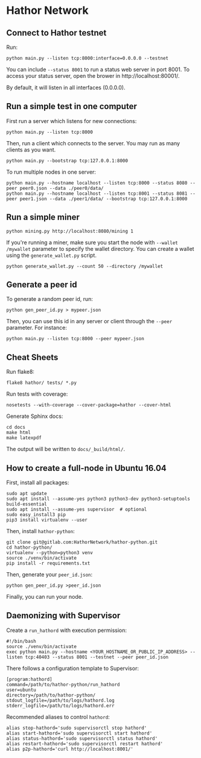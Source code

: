 Hathor Network
==============

Connect to Hathor testnet
------

Run:

    python main.py --listen tcp:8000:interface=0.0.0.0 --testnet

You can include `--status 8001` to run a status web server in port 8001. To access your
status server, open the brower in http://localhost:80001/.

By default, it will listen in all interfaces (0.0.0.0).



Run a simple test in one computer
------

First run a server which listens for new connections:

    python main.py --listen tcp:8000

Then, run a client which connects to the server. You may run as many clients as you want.

    python main.py --bootstrap tcp:127.0.0.1:8000

To run multiple nodes in one server:

	python main.py --hostname localhost --listen tcp:8000 --status 8080 --peer peer0.json --data ./peer0/data/
	python main.py --hostname localhost --listen tcp:8001 --status 8081 --peer peer1.json --data ./peer1/data/ --bootstrap tcp:127.0.0.1:8000


Run a simple miner
------

    python mining.py http://localhost:8080/mining 1

If you're running a miner, make sure you start the node with `--wallet /mywallet` parameter to specify the wallet directory. You can create a wallet using the `generate_wallet.py` script.

    python generate_wallet.py --count 50 --directory /mywallet


Generate a peer id
------

To generate a random peer id, run:

    python gen_peer_id.py > mypeer.json

Then, you can use this id in any server or client through the `--peer` parameter. For instance:

    python main.py --listen tcp:8000 --peer mypeer.json



Cheat Sheets
------

Run flake8:

    flake8 hathor/ tests/ *.py

Run tests with coverage:

	nosetests --with-coverage --cover-package=hathor --cover-html

Generate Sphinx docs:

    cd docs
    make html
    make latexpdf

The output will be written to `docs/_build/html/`.


How to create a full-node in Ubuntu 16.04
------

First, install all packages:

    sudo apt update
    sudo apt install --assume-yes python3 python3-dev python3-setuptools build-essential
    sudo apt install --assume-yes supervisor  # optional
    sudo easy_install3 pip
    pip3 install virtualenv --user

Then, install `hathor-python`:

    git clone git@gitlab.com:HathorNetwork/hathor-python.git
    cd hathor-python/
    virtualenv --python=python3 venv
    source ./venv/bin/activate
    pip install -r requirements.txt

Then, generate your `peer_id.json`:

    python gen_peer_id.py >peer_id.json

Finally, you can run your node.



Daemonizing with Supervisor
------

Create a `run_hathord` with execution permission:

    #!/bin/bash
    source ./venv/bin/activate
    exec python main.py --hostname <YOUR_HOSTNAME_OR_PUBLIC_IP_ADDRESS> --listen tcp:40403 --status 8001 --testnet --peer peer_id.json

There follows a configuration template to Supervisor:

    [program:hathord]
    command=/path/to/hathor-python/run_hathord
    user=ubuntu
    directory=/path/to/hathor-python/
    stdout_logfile=/path/to/logs/hathord.log
    stderr_logfile=/path/to/logs/hathord.err

Recommended aliases to control `hathord`:

    alias stop-hathord='sudo supervisorctl stop hathord'
    alias start-hathord='sudo supervisorctl start hathord'
    alias status-hathord='sudo supervisorctl status hathord'
    alias restart-hathord='sudo supervisorctl restart hathord'
    alias p2p-hathord='curl http://localhost:8001/'
